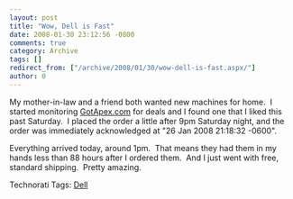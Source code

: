 ```yaml
---
layout: post
title: "Wow, Dell is Fast"
date: 2008-01-30 23:12:56 -0800
comments: true
category: Archive
tags: []
redirect_from: ["/archive/2008/01/30/wow-dell-is-fast.aspx/"]
author: 0
---
```

<!-- more -->
<p>My mother-in-law and a friend both wanted new machines for home.  I started monitoring <a href="http://gotapex.com" target="_blank">GotApex.com</a> for deals and I found one that I liked this past Saturday.  I placed the order a little after 9pm Saturday night, and the order was immediately acknowledged at "26 Jan 2008 21:18:32 -0600".</p>  <p>Everything arrived today, around 1pm.  That means they had them in my hands less than 88 hours after I ordered them.  And I just went with free, standard shipping.  Pretty amazing.</p>  <div class="wlWriterSmartContent" id="scid:0767317B-992E-4b12-91E0-4F059A8CECA8:dd4b5166-7d77-4ed4-b495-e572de411647" style="padding-right: 0px; display: inline; padding-left: 0px; padding-bottom: 0px; margin: 0px; padding-top: 0px">Technorati Tags: <a href="http://technorati.com/tags/Dell" rel="tag">Dell</a></div>

